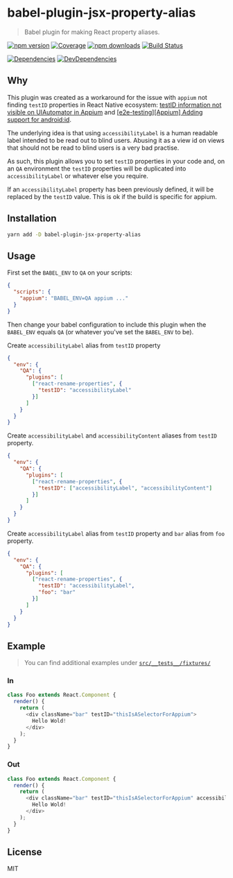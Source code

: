 # babel-plugin-jsx-property-alias

> Babel plugin for making React property aliases.

[![npm version](https://img.shields.io/npm/v/babel-plugin-jsx-property-alias.svg?style=flat-square)](https://www.npmjs.com/package/babel-plugin-jsx-property-alias)
[![Coverage](https://codecov.io/gh/jribeiro/babel-plugin-jsx-property-alias/branch/master/graph/badge.svg)](https://codecov.io/gh/jribeiro/babel-plugin-jsx-property-alias)
[![npm downloads](https://img.shields.io/npm/dm/babel-plugin-jsx-property-alias.svg?style=flat-square)](https://www.npmjs.com/package/babel-plugin-jsx-property-alias)
[![Build Status](https://travis-ci.org/jribeiro/babel-plugin-jsx-property-alias.svg?branch=master)](https://travis-ci.org/jribeiro/babel-plugin-jsx-property-alias)

[![Dependencies](https://img.shields.io/david/jribeiro/babel-plugin-jsx-property-alias.svg?style=flat-square)](https://david-dm.org/jribeiro/babel-plugin-jsx-property-alias)
[![DevDependencies](https://img.shields.io/david/dev/jribeiro/babel-plugin-jsx-property-alias.svg?style=flat-square)](https://david-dm.org/jribeiro/babel-plugin-jsx-property-alias#info=devDependencies&view=list)

## Why

This plugin was created as a workaround for the issue with `appium` not finding `testID` properties in React Native ecosystem: [testID information not visible on UIAutomator in Appium](https://github.com/facebook/react-native/issues/7135) and [[e2e-testing][Appium] Adding support for android:id](https://github.com/facebook/react-native/pull/9942).

The underlying idea is that using `accessibilityLabel` is a human readable label intended to be read out to blind users. Abusing it as a view id on views that should not be read to blind users is a very bad practise.

As such, this plugin allows you to set `testID` properties in your code and, on an `QA` environment the `testID` properties will be duplicated into `accessibilityLabel` or whatever else you require.

If an `accessibilityLabel` property has been previously defined, it will be replaced by the `testID` value. This is ok if the build is specific for appium.

## Installation

```sh
yarn add -D babel-plugin-jsx-property-alias
```

## Usage

First set the `BABEL_ENV` to `QA` on your scripts:

```json
{
  "scripts": {
    "appium": "BABEL_ENV=QA appium ..."
  }
}
```

Then change your babel configuration to include this plugin when the `BABEL_ENV` equals `QA` (or whatever you've set the `BABEL_ENV` to be).

Create `accessibilityLabel` alias from `testID` property

```json
{
  "env": {
    "QA": {
      "plugins": [
        ["react-rename-properties", {
          "testID": "accessibilityLabel"
        }]
      ]
    }
  }
}
```

Create `accessibilityLabel` and `accessibilityContent` aliases from `testID` property.

```json
{
  "env": {
    "QA": {
      "plugins": [
        ["react-rename-properties", {
          "testID": ["accessibilityLabel", "accessibilityContent"]
        }]
      ]
    }
  }
}
```

Create `accessibilityLabel` alias from `testID` property and `bar` alias from `foo` property.

```json
{
  "env": {
    "QA": {
      "plugins": [
        ["react-rename-properties", {
          "testID": "accessibilityLabel",
          "foo": "bar"
        }]
      ]
    }
  }
}
```

## Example

> You can find additional examples under [`src/__tests__/fixtures/`](./src/__tests__/fixtures/)

### In

```js
class Foo extends React.Component {
  render() {
    return (
      <div className="bar" testID="thisIsASelectorForAppium">
        Hello Wold!
      </div>
    );
  }
}
```

### Out

```js
class Foo extends React.Component {
  render() {
    return (
      <div className="bar" testID="thisIsASelectorForAppium" accessibilityLabel="thisIsASelectorForAppium">
        Hello Wold!
      </div>
    );
  }
}
```

## License

MIT
